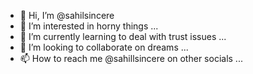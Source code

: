 - 👋 Hi, I’m @sahilsincere
- 👀 I’m interested in horny things ...
- 🌱 I’m currently learning to deal with trust issues ...
- 💞️ I’m looking to collaborate on dreams ...
- 📫 How to reach me @sahillsincere on other socials ...

<!---
sahilsincere/sahilsincere is a ✨ special ✨ repository because its `README.md` (this file) appears on your GitHub profile.
You can click the Preview link to take a look at your changes.
--->
